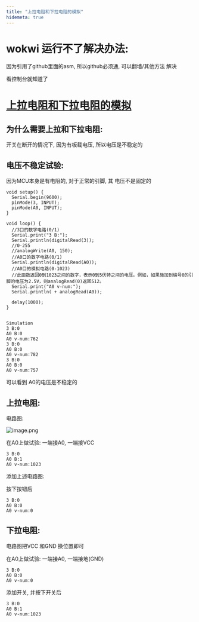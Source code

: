 ```yaml
---
title: "上拉电阻和下拉电阻的模拟"
hidemeta: true
---
```


# wokwi 运行不了解决办法:

因为引用了github里面的asm, 所以github必须通, 可以翻墙/其他方法 解决

看控制台就知道了

# [上拉电阻和下拉电阻的模拟](https://www.bilibili.com/video/BV1H5411d7tr/)

## 为什么需要上拉和下拉电阻:

开关在断开的情况下, 因为有板载电压, 所以电压是不稳定的

## 电压不稳定试验:

因为MCU本身是有电阻的, 对于正常的引脚, 其  电压不是固定的

```
void setup() {
  Serial.begin(9600);
  pinMode(3, INPUT);
  pinMode(A0, INPUT);
}

void loop() {
  //3口的数字电路(0/1)
  Serial.print("3 B:");
  Serial.println(digitalRead(3));
  //0-255
  //analogWrite(A0, 150);
  //A0口的数字电路(0/1)
  Serial.println(digitalRead(A0));
  //A0口的模拟电路(0-1023)
  //此函数返回0到1023之间的数字，表示0到5伏特之间的电压。例如，如果施加到编号0的引脚的电压为2.5V，则analogRead(0)返回512。
  Serial.print("A0 v-num:");
  Serial.println( + analogRead(A0));

  delay(1000);
}

```

```

Simulation
3 B:0
A0 B:0
A0 v-num:762
3 B:0
A0 B:0
A0 v-num:782
3 B:0
A0 B:0
A0 v-num:757
```

可以看到  A0的电压是不稳定的

## 上拉电阻:

电路图:

![image.png](https://tva1.sinaimg.cn/large/006ulzy2ly1h5iybm6qvaj30jc0c275k.jpg)

在A0上做试验: 一端接A0, 一端接VCC

```
3 B:0
A0 B:1
A0 v-num:1023
```

添加上述电路图:

按下按钮后

```
3 B:0
A0 B:0
A0 v-num:0
```

## 下拉电阻:

电路图把VCC 和GND 换位置即可

在A0上做试验: 一端接A0, 一端接地(GND)

```
3 B:0
A0 B:0
A0 v-num:0
```

添加开关, 并按下开关后

```
3 B:0
A0 B:1
A0 v-num:1023
```

